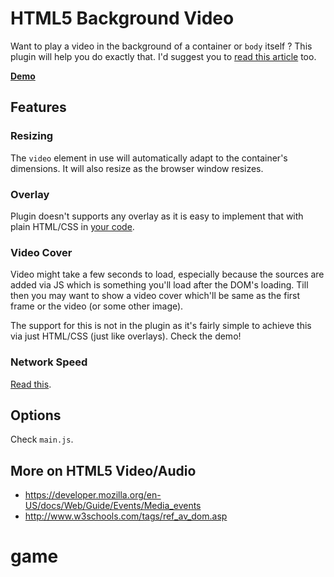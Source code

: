 HTML5 Background Video
======================

Want to play a video in the background of a container or `body` itself ? This plugin will help you do exactly that. I'd suggest you to [read this article](http://codetheory.in/html5-fullscreen-background-video/) too.

[**Demo**](http://rishabhp.github.io/bideo.js/)

Features
--------

### Resizing

The `video` element in use will automatically adapt to the container's dimensions. It will also resize as the browser window resizes.

### Overlay

Plugin doesn't supports any overlay as it is easy to implement that with plain HTML/CSS in [your code](http://codetheory.in/html5-fullscreen-background-video/#overlays).

### Video Cover

Video might take a few seconds to load, especially because the sources are added via JS which is something you'll load after the DOM's loading. Till then you may want to show a video cover which'll be same as the first frame or the video (or some other image).

The support for this is not in the plugin as it's fairly simple to achieve this via just HTML/CSS (just like overlays). Check the demo!

### Network Speed

[Read this](http://codetheory.in/html5-fullscreen-background-video/#network_speed).

Options
-------

Check `main.js`.

More on HTML5 Video/Audio
-------------------------

- https://developer.mozilla.org/en-US/docs/Web/Guide/Events/Media_events
- http://www.w3schools.com/tags/ref_av_dom.asp
# game
